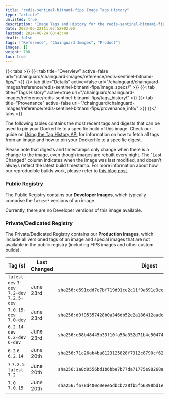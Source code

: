 ```yaml
---
title: "redis-sentinel-bitnami-fips Image Tags History"
type: "article"
unlisted: true
description: "Image Tags and History for the redis-sentinel-bitnami-fips Chainguard Image"
date: 2023-06-22T11:07:52+02:00
lastmod: 2024-06-24 00:43:49
draft: false
tags: ["Reference", "Chainguard Images", "Product"]
images: []
weight: 700
toc: true
---
```


{{< tabs >}}
{{< tab title="Overview" active=false url="/chainguard/chainguard-images/reference/redis-sentinel-bitnami-fips/" >}}
{{< tab title="Details" active=false url="/chainguard/chainguard-images/reference/redis-sentinel-bitnami-fips/image_specs/" >}}
{{< tab title="Tags History" active=true url="/chainguard/chainguard-images/reference/redis-sentinel-bitnami-fips/tags_history/" >}}
{{< tab title="Provenance" active=false url="/chainguard/chainguard-images/reference/redis-sentinel-bitnami-fips/provenance_info/" >}}
{{</ tabs >}}

The following tables contains the most recent tags and digests that can be used to pin your Dockerfile to a specific build of this image. Check our guide on [Using the Tag History API](/chainguard/chainguard-images/using-the-tag-history-api/) for information on how to fetch all tags from an image and how to pin your Dockerfile to a specific digest.

Please note that digests and timestamps only change when there is a change to the image, even though images are rebuilt every night. The "Last Changed" column indicates when the image was last modified, and doesn't always reflect the latest build timestamp. For more information about how our reproducible builds work, please refer to [this blog post](https://www.chainguard.dev/unchained/reproducing-chainguards-reproducible-image-builds).

### Public Registry
The Public Registry contains our **Developer Images**, which typically comprise the `latest*` versions of an image.

Currently, there are no Developer versions of this image available.

### Private/Dedicated Registry
The Private/Dedicated Registry contains our **Production Images**, which include all versioned tags of an image and special images that are not available in the public registry (including FIPS images and other custom builds).

| Tag (s)                                     | Last Changed | Digest                                                                    |
|---------------------------------------------|--------------|---------------------------------------------------------------------------|
|  `latest-dev` `7-dev` `7.2-dev` `7.2.5-dev` | June 23rd    | `sha256:c691cdd7e7bf719d91ce2c11f9a691e3ee00ab95dd49d0655ced6c0553d2ff9e` |
|  `7.0.15-dev` `7.0-dev`                     | June 23rd    | `sha256:d0f95357428b0a346db52e2a186412aadecd52a59b9d3554f4da048c0f4f44b7` |
|  `6.2.14-dev` `6.2-dev` `6-dev`             | June 23rd    | `sha256:e88b48445b33f10fa56a352d71b4c50474d0f2972635c9ecfc05a17e487dc77d` |
|  `6.2` `6` `6.2.14`                         | June 20th    | `sha256:71c26ab4ba8123125828f7312c8790cf62e88ea7e56e33ff5ff653463752b91f` |
|  `7` `7.2.5` `latest` `7.2`                 | June 20th    | `sha256:1a8d0556bd1b6bbe7b77da71775e98268a6b3c3190ad69fb4193910b6251c8c4` |
|  `7.0` `7.0.15`                             | June 20th    | `sha256:f678d400c0eee5dbcb728fb5fb6398bd1ee23b4fb9e481b75fe08386c2e54c50` |

